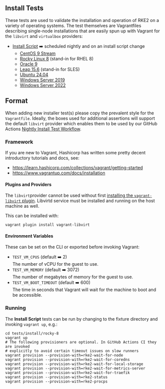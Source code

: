 ## Install Tests

These tests are used to validate the installation and operation of RKE2 on a variety of operating systems. The test themselves are Vagrantfiles describing single-node installations that are easily spun up with Vagrant for the `libvirt` and `virtualbox` providers:

- [Install Script](install) :arrow_right: scheduled nightly and on an install script change
  - [CentOS 9 Stream](install/centos-9)
  - [Rocky Linux 8](install/rocky-8) (stand-in for RHEL 8)
  - [Oracle 9](install/oracle-9)
  - [Leap 15.6](install/opensuse-leap) (stand-in for SLES)
  - [Ubuntu 24.04](install/ubuntu-2404)
  - [Windows Server 2019](install/windows-2019)
  - [Windows Server 2022](install/windows-2022)

## Format
When adding new installer test(s) please copy the prevalent style for the `Vagrantfile`.
Ideally, the boxes used for additional assertions will support the default `libvirt` provider which
enables them to be used by our GitHub Actions [Nightly Install Test Workflow](../../.github/workflows/nightly-install.yaml).

### Framework

If you are new to Vagrant, Hashicorp has written some pretty decent introductory tutorials and docs, see:
- https://learn.hashicorp.com/collections/vagrant/getting-started
- https://www.vagrantup.com/docs/installation

#### Plugins and Providers

The `libvirt`provider cannot be used without first [installing the `vagrant-libvirt` plugin](https://github.com/vagrant-libvirt/vagrant-libvirt). Libvirtd service must be installed and running on the host machine as well.

This can be installed with:
```shell
vagrant plugin install vagrant-libvirt
```

#### Environment Variables

These can be set on the CLI or exported before invoking Vagrant:
- `TEST_VM_CPUS` (default :arrow_right: 2)<br/>
  The number of vCPU for the guest to use.
- `TEST_VM_MEMORY` (default :arrow_right: 3072)<br/>
  The number of megabytes of memory for the guest to use.
- `TEST_VM_BOOT_TIMEOUT` (default :arrow_right: 600)<br/>
  The time in seconds that Vagrant will wait for the machine to boot and be accessible.

### Running

The **Install Script** tests can be run by changing to the fixture directory and invoking `vagrant up`, e.g.:
```shell
cd tests/install/rocky-8
vagrant up
# The following provisioners are optional. In GitHub Actions CI they are invoked
# explicitly to avoid certain timeout issues on slow runners
vagrant provision --provision-with=rke2-wait-for-node
vagrant provision --provision-with=rke2-wait-for-coredns
vagrant provision --provision-with=rke2-wait-for-local-storage
vagrant provision --provision-with=rke2-wait-for-metrics-server
vagrant provision --provision-with=rke2-wait-for-traefik
vagrant provision --provision-with=rke2-status
vagrant provision --provision-with=rke2-procps
```